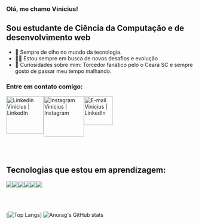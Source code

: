  
### Olá, me chamo Vinicius!

## Sou estudante de Ciência da Computação e de desenvolvimento web
- 🧐 Sempre de olho no mundo da tecnologia.
- 👨‍💻 Estou sempre em busca de novos desafios e evolução
- 🤯 Curiosidades sobre mim: Torcedor fanático pelo o Ceará SC e sempre gosto de passar meu tempo malhando.


### Entre em contato comigo:
<div style="display: flex; flex-wrap: wrap;">
<a href="https://www.linkedin.com/in/vinicius-nogueira-396a07205/" ><img alt="Linkedin Vinicius | LinkedIn" width="100px" src="https://img.shields.io/badge/LinkedIn-0077B5?style=for-the-badge&logo=linkedin&logoColor=white" /></a>
<a href="https://www.instagram.com/vini_nogueira777/"><img alt="Instagram Vinicius | Instagram" width="108px" src="https://img.shields.io/badge/Instagram-E4405F?style=for-the-badge&logo=instagram&logoColor=white" /></a>
<a href="mailto:viniciushals@gmail.com" ><img alt="E-mail Vinicius | LinkedIn" width="77px" src="https://img.shields.io/badge/Gmail-D14836?style=for-the-badge&logo=gmail&logoColor=white" /></a>
</div>

<br/><br/>

## Tecnologias que estou em aprendizagem:
<div style="display: flex; flex-wrap: wrap;">
<img src="https://img.shields.io/badge/HTML5-E34F26?style=for-the-badge&logo=html5&logoColor=white"/>
<img  src="https://img.shields.io/badge/CSS3-1572B6?style=for-the-badge&logo=css3&logoColor=white"/>
<img src="https://img.shields.io/badge/sass-ff69b4?style=for-the-badge&logo=sass&logoColor=white"/>
<img  src="https://img.shields.io/badge/Bootstrap-563D7C?style=for-the-badge&logo=bootstrap&logoColor=white"/>
<img  src="https://img.shields.io/badge/PHP-777BB4?style=for-the-badge&logo=php&logoColor=white"/>
<img  src="https://img.shields.io/badge/JAVASCRIPT-yellow?style=for-the-badge&logo=javascript&logoColor=white"/>
</div>
<br/><br/><br/>



[![Top Langs](https://github-readme-stats.vercel.app/api/top-langs/?username=xVini777x&theme=blue-green)]                      ![Anurag's GitHub stats](https://github-readme-stats.vercel.app/api?username=xVini777x&show_icons=true&theme=tokyonight&hide=stars)


